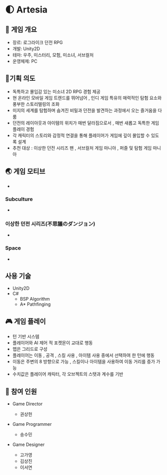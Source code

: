 # 🌓 Artesia

## 🎀 게임 개요
- 장르: 로그라이크 던전 RPG
- 개발: Unity2D
- 테마: 우주, 미스터리, 모험, 미소녀, 서브컬처
- 운영체제: PC

## 🥇기획 의도
- 독특하고 몰입감 있는 미소녀 2D RPG 경험 제공
- 현 온라인 모바일 게임 트렌드를 뛰어넘어 , 인디 게임 특유의 매력적인 탐험 요소와 풍부한
스토리텔링의 조화
- 미지의 세계를 탐험하며 숨겨진 비밀과 던전을 발견하는 과정에서 오는 즐거움을 다룸
- 던전의 레이아웃과 아이템의 위치가 매번 달라짐으로서 , 매번 새롭고 독특한 게임플레이 경험
- 각 캐릭터의 스토리와 감정적 연결을 통해 플레이어가 게임에 깊이 몰입할 수 있도록 설계
- 추천 대상 : 이상한 던전 시리즈 팬 , 서브컬처 게임 마니아 , 퍼즐 및 탐험 게임 마니아

## 🌏 게임 모티브
- 
### Subculture
-
### 이상한 던전 시리즈(不思議のダンジョン)
-
### Space
-

## 사용 기술
- Unity2D
- C#
   - BSP Algorithm
   - A* Pathfinging

## 🎮 게임 플레이
- 턴 기반 시스템
- 플레이어와 AI 제어 적 포켓몬이 교대로 행동
- 맵은 그리드로 구성
- 플레이어는 이동 , 공격 , 스킬 사용 , 아이템 사용 중에서 선택하여 한 턴에 행동
- 이동은 주변의 8 방향으로 가능 , 스킬이나 아이템을 사용하여 이동 거리를 증가 가능
- 수치값은 플레이어 캐릭터, 각 오브젝트의 스탯과 계수를 기반

## 🤵 참여 인원
 - Game Director
    - 권상헌
  
 - Game Programmer
    - 송수민
  
 - Game Designer
    - 고가영
    - 김상진
    - 이서연

